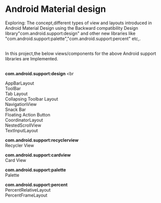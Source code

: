 # Android Material design
Exploring: The concept,different types of view and layouts introduced in Android Material Design using the Backward compatibility Design library"com.android.support:design" and other new libraries like "com.android.support:palette","com.android.support:percent" etc,.<br/><br/>

In this project,the below views/components for the above Android support libraries are Implemented.<br/><br/>

<b> com.android.support:design </b> <br

AppBarLayout<br/>
ToolBar<br/>
Tab Layout<br/>
Collapsing Toolbar Layout<br/>
NavigationView<br/>
Snack Bar<br/>
Floating Action Button<br/>
CoordinatorLayout<br />
NestedScrollView<br />
TextInputLayout<br />

<b>com.android.support:recyclerview </b><br />
Recycler View<br />

<b>com.android.support:cardview </b><br />
Card View<br />

<b>com.android.support:palette </b><br />
Palette

<b>com.android.support:percent </b><br />
PercentRelativeLayout<br />
PercentFrameLayout
